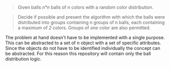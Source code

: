 > Given balls *n\*n* balls of n colors with a random color distribution.

> Decide if possible and present the algorithm with which the balls were distributed into groups containing n groups of n balls, each containing a maximum of *2* colors. Groups of *one* color are also permitted.

The problem at hand doesn't have to be implemented with a single purpose. 
This can be abstracted to a set of n object with a set of specific attributes.
Since the objects do not have to be identified individually the concept can be abstracted.
For this reason this repository will contain only the ball distribution logic.

